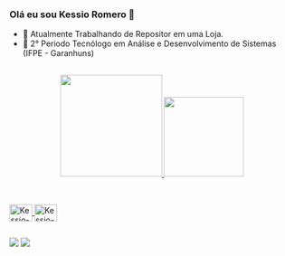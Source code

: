 ### Olá eu sou Kessio Romero 👋

- 🔭 Atualmente Trabalhando de Repositor em uma Loja.
- 🌱 2° Periodo Tecnólogo em Análise e Desenvolvimento de Sistemas (IFPE - Garanhuns)

##

<div align="center">
  <a href="https://github.com/llkessioll">
  <img height="180em" src="https://github-readme-stats.vercel.app/api?username=llkessioll&show_icons=true&theme=dracula&include_all_commits=true&count_private=true"/>
  <img height="141em" src="https://github-readme-stats.vercel.app/api/top-langs/?username=llkessioll&layout=compact&langs_count=7&theme=dracula"/>
</div>
  
  ##
  
<div style="display: inline_block"><br>
  <img align="center" alt="Kessio-Java" height="30" width="40" src="https://cdn.jsdelivr.net/gh/devicons/devicon/icons/java/java-original.svg" />
  
  <img align="center" alt="Kessio-Postgresql" height="30" width="40" src="https://cdn.jsdelivr.net/gh/devicons/devicon/icons/postgresql/postgresql-original-wordmark.svg" />        
</div>
  
  ##
  
  <div>
    	<a href="https://br.linkedin.com/in/kessio-romero-7757a9193" target="_blank"><img src="https://img.shields.io/badge/-LinkedIn-%230077B5?style=for-the-badge&logo=linkedin&logoColor=white" target="_blank"></a> 
    <a href="https://www.instagram.com/kessioromero/" target="_blank"><img src="https://img.shields.io/badge/Instagram-E4405F?style=for-the-badge&logo=instagram&logoColor=white" target="_blank"></a> 
    
  </div>
